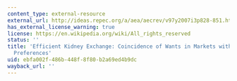 ```yaml
---
content_type: external-resource
external_url: http://ideas.repec.org/a/aea/aecrev/v97y2007i3p828-851.html
has_external_license_warning: true
license: https://en.wikipedia.org/wiki/All_rights_reserved
status: ''
title: 'Efficient Kidney Exchange: Coincidence of Wants in Markets with Compatibility-Based
  Preferences'
uid: ebfa002f-486b-448f-8f80-b2a69ed4b9dc
wayback_url: ''
---
```

